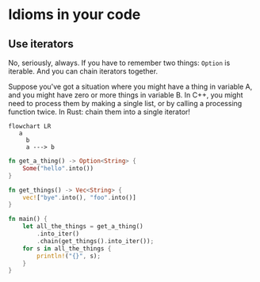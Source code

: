 # Idioms in your code

## Use iterators

No, seriously, always. If you have to remember two things: `Option` is iterable. And you can chain iterators together.

Suppose you've got a situation where you might have a thing in variable A, and you might have zero or more things in variable B. In C++, you might need to process them by making a single list, or by calling a processing function twice. In Rust: chain them into a single iterator!

```mermaid
flowchart LR
   a
	 b
	 a ---> b
```

```rust
fn get_a_thing() -> Option<String> {
	Some("hello".into())
}

fn get_things() -> Vec<String> {
	vec!["bye".into(), "foo".into()]
}

fn main() {
	let all_the_things = get_a_thing()
		.into_iter()
		.chain(get_things().into_iter());
	for s in all_the_things {
		println!("{}", s);
	}
}
```


